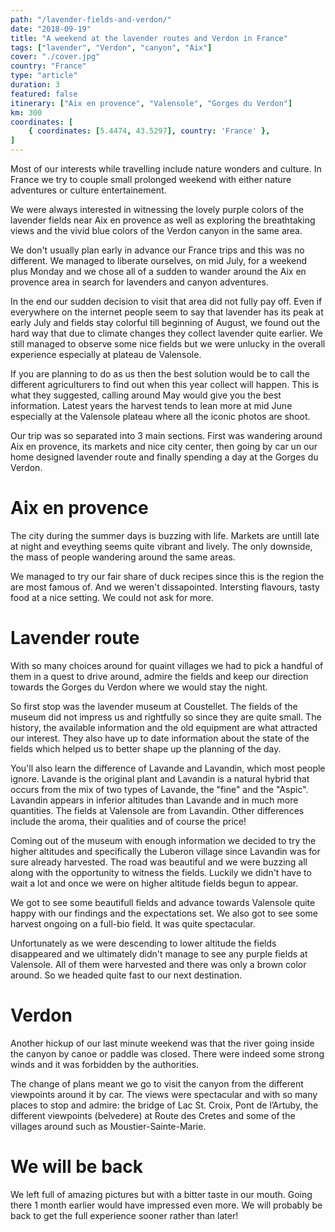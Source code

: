 ```yaml
---
path: "/lavender-fields-and-verdon/"
date: "2018-09-19"
title: "A weekend at the lavender routes and Verdon in France"
tags: ["lavender", "Verdon", "canyon", "Aix"]
cover: "./cover.jpg"
country: "France"
type: "article"
duration: 3
featured: false
itinerary: ["Aix en provence", "Valensole", "Gorges du Verdon"]
km: 300
coordinates: [
    { coordinates: [5.4474, 43.5297], country: 'France' },
]
---
```


Most of our interests while travelling include nature wonders and culture. In France we try to couple small prolonged weekend with either nature adventures or culture entertainement.

We were always interested in witnessing the lovely purple colors of the lavender fields near Aix en provence as well as exploring the breathtaking views and the vivid blue colors of the Verdon canyon in the same area.

We don't usually plan early in advance our France trips and this was no different. We managed to liberate ourselves, on mid July, for a weekend plus Monday and we chose all of a sudden to wander around the Aix en provence area in search for lavenders and canyon adventures.

In the end our sudden decision to visit that area did not fully pay off. Even if everywhere on the internet people seem to say that lavender has its peak at early July and fields stay colorful till beginning of August, we found out the hard way that due to climate changes they collect lavender quite earlier.
We still managed to observe some nice fields but we were unlucky in the overall experience especially at plateau de Valensole.

<tip title="Planning lavender visits">
If you are planning to do as us then the best solution would be to call the different agriculturers to find out when this year collect will happen. This is what they suggested, calling around May would give you the best information. Latest years the harvest tends to lean more at mid June especially at the Valensole plateau where all the iconic photos are shoot.
</tip>

Our trip was so separated into 3 main sections. First was wandering around Aix en provence, its markets and nice city center, then going by car un our home designed lavender route and finally spending a day at the Gorges du Verdon.

# Aix en provence

The city during the summer days is buzzing with life. Markets are untill late at night and eveything seems quite vibrant and lively. The only downside, the mass of people wandering around the same areas.

We managed to try our fair share of duck recipes since this is the region the are most famous of. And we weren't dissapointed. Intersting flavours, tasty food at a nice setting. We could not ask for more.

# Lavender route

With so many choices around for quaint villages we had to pick a handful of them in a quest to drive around, admire the fields and keep our direction towards the Gorges du Verdon where we would stay the night.

So first stop was the lavender museum at Coustellet. The fields of the museum did not impress us and rightfully so since they are quite small. The history, the available information and the old equipment are what attracted our interest. They also have up to date information about the state of the fields which helped us to better shape up the planning of the day.

<tip title="Lavander vs Lavandin">
You'll also learn the difference of Lavande and Lavandin, which most people ignore. Lavande is the original plant and Lavandin is a natural hybrid that occurs from the mix of two types of Lavande, the "fine" and the "Aspic". Lavandin appears in inferior altitudes than Lavande and in much more quantities. The fields at Valensole are from Lavandin. Other differences include the aroma, their qualities and of course the price!
</tip>

Coming out of the museum with enough information we decided to try the higher altitudes and specifically the Luberon village since Lavandin was for sure already harvested. The road was beautiful and we were buzzing all along with the opportunity to witness the fields. Luckily we didn't have to wait a lot and once we were on higher altitude fields begun to appear.

We got to see some beautifull fields and advance towards Valensole quite happy with our findings and the expectations set. We also got to see some harvest ongoing on a full-bio field. It was quite spectacular.

Unfortunately as we were descending to lower altitude the fields disappeared and we ultimately didn't manage to see any purple fields at Valensole. All of them were harvested and there was only a brown color around. So we headed quite fast to our next destination.

# Verdon

Another hickup of our last minute weekend was that the river going inside the canyon by canoe or paddle was closed. There were indeed some strong winds and it was forbidden by the authorities.

The change of plans meant we go to visit the canyon from the different viewpoints around it by car. The views were spectacular and with so many places to stop and admire: the bridge of Lac St. Croix, Pont de l’Artuby, the different viewpoints (belvedere) at Route des Cretes and some of the villages around such as Moustier-Sainte-Marie.

# We will be back

We left full of amazing pictures but with a bitter taste in our mouth. Going there 1 month earlier would have impressed even more. We will probably be back to get the full experience sooner rather than later!
